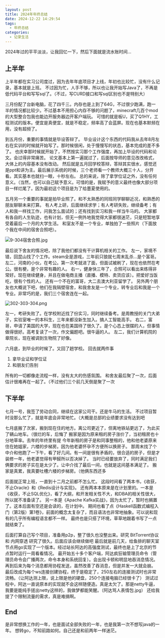 ```yaml
---
layout: post
title: 2024年年终总结
date: 2024-12-22 14:29:54
tags:
  - 年终总结
categories:
  - 记录生活
---
```


2024年过的平平淡淡，让我回忆一下，然后下面就是流水账时间...

## 上半年

上半年都在实习公司度过，因为去年年底项目才上线，年初也比较忙，没有什么记录，基本就是上班。
不过因为忙，人手不够，所以也让我开始写Java了，不再是低代码平台和写写sql了。（不过，写CURD接口和写sql区别也不是特别大）

三月份配了台新电脑，花了四千三。内存也是上到了64G，不过很少跑满，跑一半的情况都比较少。不过基本不用担心内存不够的问题了，minecraft几百个mod的大型整合包我也能边开服务器边开客户端玩。
可惜的就是板U，买了Q1HY，工程测试的版本。便宜是真便宜，就是不稳定，频率高了会蓝屏。现在也基本默频在用，没有超频了。

到五月份，重要的事情就是毕设答辩了。
毕业设计这个东西的代码我从去年8月左右在实训的时候就开始写了。那时候很闲，处于慢慢写的状态，基本完成的差不多了。
也庆幸那时候就开始了，不然按实习那个工作强度，再加上毕设的代码和论文。会过得非常痛苦。
论文基本上第一遍就过了，后面按导师的意见改改格式，大体上的内容基本没有改动。
然后就是五月回学校答辩，答辩其实很水，感觉还是ppt和讲为主。最后展示系统的时候，三个老师看一个教师大概三十人，分开看。其实基本也就扫一眼，十秒左右。
总的来说，除了拿学位证之外，没有任何意义。（当然，也可以自己赋予意义。可惜的是，我赋予的意义最终也像大部分项目一样烂尾了。因为最初这个项目是为了给墨夏使用的。

五月另一个重要的事就是拍毕业照了。和不太熟悉的同班同学聊聊近况，和熟悉的朋友聊聊未来打算。
有人考上研，后面继续求学；有人考研失败，继续备考；有人和我一样找工作，问我怎么面试的；还有找到实习和我一样当牛马的。
大家都有各自的人生轨迹，也有计划，但无一例外地我觉得大家都很迷茫，只是短暂地享受着最后一个月的大学生活。
和室友不是一个专业，单独拍了一些照片（下面放个我在中间的宿舍合照吧）。

![9-304宿舍合照.jpg](https://cooooing.github.io/images/2024年年终总结/9-304宿舍合照.jpg)

最后说下舍友的情况吧，除了我他们都没有干计算机相关的工作。
左一，家境不错，回昆山找了个工作。steam全是游戏，三年前只狼就七周末乱杀...是个富哥。
左二，河南的小伙，在考公。第一次考就进了面，但面试被刷了，现在也依然在考公。很有梗，是个非常有趣的人。
右一，健身快三年了，合照可以看出来练得非常好。现在继续健身，并且在做电商主播（直播、模特、卖货应该）。把爱好当饭吃，很有个性的人。
还有一个不在的富哥，大二去澳大利亚留学了。
另外两个朋友也大概说下吧，他们在我隔壁宿舍，和我舍友是一个专业，转专业后和我是一个专业。非常巧的是，我们三个宿舍连在一起。

![302-303-304.png](https://cooooing.github.io/images/2024年年终总结/302-303-304.png)

左一，考研失败了。在学校附近找了份实习，同时继续备考。是周教授的关门大弟子，实验室唯一的本科生，三年来都没新生加入。搞人工智能高手。
右二，富哥，申请了美国的大学，现在也在美国待了很久了。是个心态上很摆的人，但事情做得很好。高考复读了一次，作文偏题吧。很牛逼的人。
左二，我们计算机院的章院长，现在被调到生物院了好像。

六月底，到毕业的时候了。又回了趟学校。
回去就两件事

1. 拿毕业证和学位证
2. 和朋友们告别

所有的一切都像走流程一样，没有太大的伤感氛围。
和舍友最后聚了一次，后面估计很难再在一起了。（不过他们三个前几天倒是聚了一次

## 下半年

七月一号，我签了劳动合同，继续在这家公司干。还是牛马的生活。
不过项目暂时没那么忙了，就是年底会非常地忙。（大概是总部的业绩要求没有达到吧

七月底搬了次家，搬到现在住的地方。离公司更近了，但离地铁站更远了，为此买了辆山地车。（很烂的车，后悔了
搬家是因为原来租的房子涨价了，当初租房也十分地草率。去年的年终里有提
今年新租的房子是和同事整租的，他和他老婆原来住在她姐家，六楼的步梯房。因为他老婆怀孕不方便所以换房子。
那周末找了个中介和他跑了一下午，看了好几间。有一间是很有矛盾的，很合适的房子，但是才装修一年，他老婆觉得有甲醛所以否决掉了。
当时已经要放弃了，同时满足我们俩要求的房子实在是太少了。让中介找了最后一间，也就是这间基本满足了。
搬家是真累，我真要吐槽六楼的步梯房。（他俩东西还多

后面就正常上班，一直到十二月之前都不怎么忙。
这段时间看了两本书，《收获，不止Oracle》和《Redis设计与实现》。
还有两本本原来是在计划里的。一本是《收获，不止SQL优化》，看了大纲，和开发相关性不大，和DBA的相关性很大，所以就不准备读了。
另一本是《Apache Kafka实战》，因为太忙了，暂时也搁置了。这本后面有空还是会读的，在计划中。
期间也看了点《Haskell函数式编程入门（第2版）第1卷》，前面的概念太复杂了，而且语法也非常地抽象。可以说和现有的几乎所有编程语言都不一样。
最终也是只搭了环境，草草地跟着书写了一点就结束了。

后面打算自己写个项目，准备用p2p，整了很久也没整出来。研究 BitTorrent协议 和 内网穿透 研究了很久。后面应该会继续做吧
最后就是前几天，给鱼排的聊天室节点用go实现了一个版本。经过站长阿达的高强度测试，最终也是上了北京的节点暂时运行一周看看情况。
最开始五十多个客户端，阿达疯狂输管理员命令（管理员命令会广播两次，命令本身和系统回复）。会出现卡顿和明显地吞消息情况。
再到后来为每个消息都用协程发送，虽然改善了吞消息，但是并发一大就会崩。
最后改成为每个ws连接创建协程，终于是稳定了，250左右的连接测试时也非常流畅。（让阿达测上限，说上限是他的硬盘，250个连接电脑已经很卡了）
测试过程中，阿达一直说原本的实现就不会这样随便造。真是太欠了。那是netty牛逼，我要是能纯手搓出netty这样的，我做梦都能笑醒。（阿达骂人表情包.jpg）
还给我提了个限制流量的需求，真是难搞啊。

## End

是非常想换工作的一年，也是面试全部失败的一年，也是我第一次不想写java的一年。
想转go，不知前路如何。自己还是和前两年一样迷茫。

